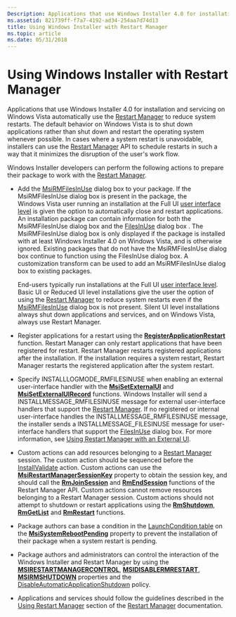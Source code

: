 ```yaml
---
Description: Applications that use Windows Installer 4.0 for installation and servicing on Windows Vista automatically use the Restart Manager to reduce system restarts.
ms.assetid: 821739ff-f7a7-4192-ad34-254aa7d74d13
title: Using Windows Installer with Restart Manager
ms.topic: article
ms.date: 05/31/2018
---
```


# Using Windows Installer with Restart Manager

Applications that use Windows Installer 4.0 for installation and servicing on Windows Vista automatically use the [Restart Manager](../rstmgr/restart-manager-portal.md) to reduce system restarts. The default behavior on Windows Vista is to shut down applications rather than shut down and restart the operating system whenever possible. In cases where a system restart is unavoidable, installers can use the [Restart Manager](../rstmgr/restart-manager-portal.md) API to schedule restarts in such a way that it minimizes the disruption of the user's work flow.

Windows Installer developers can perform the following actions to prepare their package to work with the [Restart Manager](../rstmgr/restart-manager-portal.md).

-   Add the [MsiRMFilesInUse](msirmfilesinuse-dialog.md) dialog box to your package. If the MsiRMFilesInUse dialog box is present in the package, the Windows Vista user running an installation at the Full UI [user interface level](user-interface-levels.md) is given the option to automatically close and restart applications. An installation package can contain information for both the MsiRMFilesInUse dialog box and the [FilesInUse](filesinuse-dialog.md) dialog box . The MsiRMFilesInUse dialog box is only displayed if the package is installed with at least Windows Installer 4.0 on Windows Vista, and is otherwise ignored. Existing packages that do not have the MsiRMFilesInUse dialog box continue to function using the FilesInUse dialog box. A customization transform can be used to add an MsiRMFilesInUse dialog box to existing packages.

    End-users typically run installations at the Full UI [user interface level](user-interface-levels.md). Basic UI or Reduced UI level installations give the user the option of using the [Restart Manager](../rstmgr/restart-manager-portal.md) to reduce system restarts even if the [MsiRMFilesInUse](msirmfilesinuse-dialog.md) dialog box is not present. Silent UI level installations always shut down applications and services, and on Windows Vista, always use Restart Manager.

-   Register applications for a restart using the [**RegisterApplicationRestart**](/windows/win32/api/winbase/nf-winbase-registerapplicationrestart) function. Restart Manager can only restart applications that have been registered for restart. Restart Manager restarts registered applications after the installation. If the installation requires a system restart, Restart Manager restarts the registered application after the system restart.
-   Specify INSTALLLOGMODE\_RMFILESINUSE when enabling an external user-interface handler with the [**MsiSetExternalUI**](/windows/desktop/api/Msi/nf-msi-msisetexternaluia) and [**MsiSetExternalUIRecord**](/windows/desktop/api/Msi/nf-msi-msisetexternaluirecord) functions. Windows Installer will send a INSTALLMESSAGE\_RMFILESINUSE message for external user-interface handlers that support the [Restart Manager](../rstmgr/restart-manager-portal.md). If no registered or internal user-interface handles the INSTALLMESSAGE\_RMFILESINUSE message, the installer sends a INSTALLMESSAGE\_FILESINUSE message for user-interface handlers that support the [FilesInUse](filesinuse-dialog.md) dialog box. For more information, see [Using Restart Manager with an External UI](using-restart-manager-with-an-external-ui-.md).
-   Custom actions can add resources belonging to a [Restart Manager](../rstmgr/restart-manager-portal.md) session. The custom action should be sequenced before the [InstallValidate](installvalidate-action.md) action. Custom actions can use the [**MsiRestartManagerSessionKey**](msirestartmanagersessionkey.md) property to obtain the session key, and should call the [**RmJoinSession**](/windows/win32/api/restartmanager/nf-restartmanager-rmjoinsession) and [**RmEndSession**](/windows/win32/api/restartmanager/nf-restartmanager-rmendsession) functions of the Restart Manager API. Custom actions cannot remove resources belonging to a Restart Manager session. Custom actions should not attempt to shutdown or restart applications using the [**RmShutdown**](/windows/win32/api/restartmanager/nf-restartmanager-rmshutdown), [**RmGetList**](/windows/win32/api/restartmanager/nf-restartmanager-rmgetlist) and [**RmRestart**](/windows/win32/api/restartmanager/nf-restartmanager-rmrestart) functions.
-   Package authors can base a condition in the [LaunchCondition table](launchcondition-table.md) on the [**MsiSystemRebootPending**](msisystemrebootpending.md) property to prevent the installation of their package when a system restart is pending.
-   Package authors and administrators can control the interaction of the Windows Installer and Restart Manager by using the [**MSIRESTARTMANAGERCONTROL**](msirestartmanagercontrol.md), [**MSIDISABLERMRESTART**](msidisablermrestart.md), [**MSIRMSHUTDOWN**](msirmshutdown.md) properties and the [DisableAutomaticApplicationShutdown](disableautomaticapplicationshutdown.md) policy.
-   Applications and services should follow the guidelines described in the [Using Restart Manager](../rstmgr/using-restart-manager.md) section of the [Restart Manager](../rstmgr/restart-manager-portal.md) documentation.

 

 
